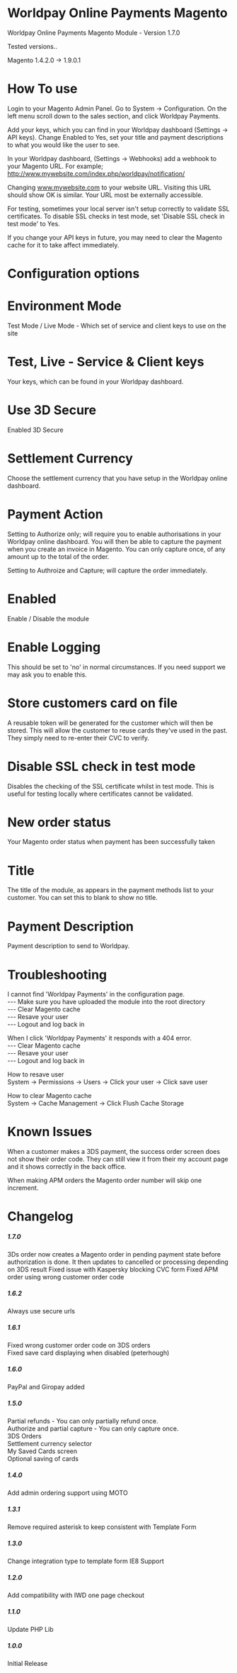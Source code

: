 Worldpay Online Payments Magento
==================

Worldpay Online Payments Magento Module - Version 1.7.0

Tested versions..

Magento 1.4.2.0 -> 1.9.0.1

How To use
================
Login to your Magento Admin Panel.
Go to System -> Configuration.
On the left menu scroll down to the sales section, and click Worldpay Payments.

Add your keys, which you can find in your Worldpay dashboard (Settings -> API keys). Change Enabled to Yes, set your title and payment descriptions to what you would like the user to see.

In your Worldpay dashboard, (Settings -> Webhooks) add a webhook to your Magento URL.
For example;
http://www.mywebsite.com/index.php/worldpay/notification/

Changing www.mywebsite.com to your website URL. Visiting this URL should show OK is similar. Your URL most be externally accessible.

For testing, sometimes your local server isn't setup correctly to validate SSL certificates. To disable SSL checks in test mode, set 'Disable SSL check in test mode' to Yes.

If you change your API keys in future, you may need to clear the Magento cache for it to take affect immediately.

Configuration options
================

Environment Mode 
=====
Test Mode / Live Mode - 
Which set of service and client keys to use on the site

Test, Live - Service & Client keys
=====
Your keys, which can be found in your Worldpay dashboard.

Use 3D Secure
=====
Enabled 3D Secure

Settlement Currency
=====
Choose the settlement currency that you have setup in the Worldpay online dashboard.

Payment Action
=====
Setting to Authorize only; will require you to enable authorisations in your Worldpay online dashboard.
You will then be able to capture the payment when you create an invoice in Magento.
You can only capture once, of any amount up to the total of the order.

Setting to Authroize and Capture; will capture the order immediately.

Enabled
=====
Enable / Disable the module

Enable Logging
=====
This should be set to 'no' in normal circumstances. If you need support we may ask you to enable this.

Store customers card on file
=====
A reusable token will be generated for the customer which will then be stored. This will allow the customer to reuse cards they've used in the past. They simply need to re-enter their CVC to verify.

Disable SSL check in test mode
=====
Disables the checking of the SSL certificate whilst in test mode. This is useful for testing locally where certificates cannot be validated.

New order status
=====
Your Magento order status when payment has been successfully taken

Title
=====
The title of the module, as appears in the payment methods list to your customer. You can set this to blank to show no title.

Payment Description
=====
Payment description to send to Worldpay.


Troubleshooting
=================
I cannot find 'Worldpay Payments' in the configuration page.  
--- Make sure you have uploaded the module into the root directory  
--- Clear Magento cache  
--- Resave your user  
--- Logout and log back in  

When I click 'Worldpay Payments' it responds with a 404 error.  
--- Clear Magento cache  
--- Resave your user  
--- Logout and log back in  

How to resave user  
System -> Permissions -> Users -> Click your user -> Click save user  

How to clear Magento cache  
System -> Cache Management -> Click Flush Cache Storage  

Known Issues
=================
When a customer makes a 3DS payment, the success order screen does not show
their order code. They can still view it from their my account page and it 
shows correctly in the back office.

When making APM orders the Magento order number will skip one increment.


Changelog
================
##### 1.7.0
3Ds order now creates a Magento order in pending payment state before 
authorization is done. It then updates to cancelled or processing
depending on 3DS result
Fixed issue with Kaspersky blocking CVC form
Fixed APM order using wrong customer order code

##### 1.6.2
Always use secure urls

##### 1.6.1
Fixed wrong customer order code on 3DS orders  
Fixed save card displaying when disabled (peterhough)  

##### 1.6.0
PayPal and Giropay added

##### 1.5.0
Partial refunds - You can only partially refund once.  
Authorize and partial capture - You can only capture once.  
3DS Orders  
Settlement currency selector  
My Saved Cards screen  
Optional saving of cards  

##### 1.4.0
Add admin ordering support using MOTO

##### 1.3.1
Remove required asterisk to keep consistent with Template Form

##### 1.3.0
Change integration type to template form
IE8 Support

##### 1.2.0
Add compatibility with IWD one page checkout

##### 1.1.0
Update PHP Lib

##### 1.0.0
Initial Release
